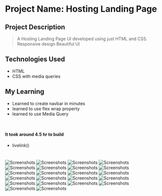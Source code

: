
# Project Name: Hosting Landing Page

## Project Description

> A  Hosting Landing Page UI developed using just HTML and CSS.
> Responsive design
> Beautiful UI

## Technologies Used
 - HTML 
 - CSS with media queries

## My Learning
- Learned to create navbar in minutes
- learned to use flex wrap property
- learned to use Media Query

<br>

#### It took around 4.5 hr to build 
 - livelink()

# 
![Screenshots](/assets/thumbnail.PNG)
![Screenshots](/assets/thumbnail2.PNG)
![Screenshots](/assets/thumbnail3.PNG)
![Screenshots](/assets/thumbnail4.PNG)
![Screenshots](/assets/thumbnail5.PNG)
![Screenshots](/assets/thumbnail6.PNG)
![Screenshots](/assets/thumbnail7.PNG)
![Screenshots](/assets/thumbnail8.PNG)
![Screenshots](/assets/thumbnail9.PNG)
![Screenshots](/assets/thumbnail10.PNG)
![Screenshots](/assets/thumbnail11.PNG)
![Screenshots](/assets/thumbnail12.PNG)
![Screenshots](/assets/thumbnail13.PNG)
![Screenshots](/assets/thumbnail14.PNG)
![Screenshots](/assets/thumbnail15.PNG)
![Screenshots](/assets/thumbnail16.PNG)
![Screenshots](/assets/thumbnail17.PNG)
![Screenshots](/assets/thumbnail18.PNG)
![Screenshots](/assets/thumbnail19.PNG)
![Screenshots](/assets/thumbnail20.PNG)
![Screenshots](/assets/thumbnail21.PNG)
![Screenshots](/assets/thumbnail22.PNG)